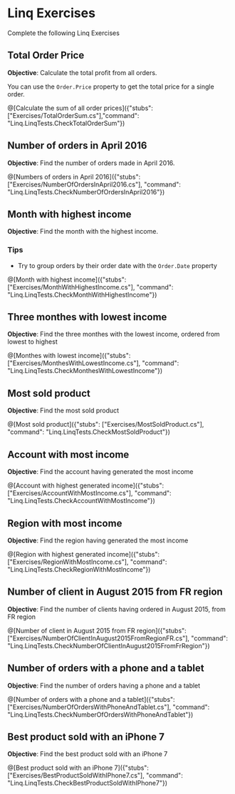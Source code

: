 # Linq Exercises

Complete the following Linq Exercises

## Total Order Price

__Objective__: Calculate the total profit from all orders.

You can use the ``Order.Price`` property to get the total price for a single order.

@[Calculate the sum of all order prices]({"stubs": ["Exercises/TotalOrderSum.cs"],"command": "Linq.LinqTests.CheckTotalOrderSum"})

## Number of orders in April 2016

__Objective__: Find the number of orders made in April 2016.

@[Numbers of orders in April 2016]({"stubs": ["Exercises/NumberOfOrdersInApril2016.cs"], "command": "Linq.LinqTests.CheckNumberOfOrdersInApril2016"})

## Month with highest income

__Objective__: Find the month with the highest income.

### Tips

* Try to group orders by their order date with the ``Order.Date`` property

@[Month with highest income]({"stubs": ["Exercises/MonthWithHighestIncome.cs"], "command": "Linq.LinqTests.CheckMonthWithHighestIncome"})

## Three monthes with lowest income

__Objective__: Find the three monthes with the lowest income, ordered from lowest to highest

@[Monthes with lowest income]({"stubs": ["Exercises/MonthesWithLowestIncome.cs"], "command": "Linq.LinqTests.CheckMonthesWithLowestIncome"})

## Most sold product

__Objective__: Find the most sold product

@[Most sold product]({"stubs": ["Exercises/MostSoldProduct.cs"], "command": "Linq.LinqTests.CheckMostSoldProduct"})

## Account with most income

__Objective__: Find the account having generated the most income

@[Account with highest generated income]({"stubs": ["Exercises/AccountWithMostIncome.cs"], "command": "Linq.LinqTests.CheckAccountWithMostIncome"})

## Region with most income

__Objective__: Find the region having generated the most income

@[Region with highest generated income]({"stubs": ["Exercises/RegionWithMostIncome.cs"], "command": "Linq.LinqTests.CheckRegionWithMostIncome"})

## Number of client in August 2015 from FR region

__Objective__: Find the number of clients having ordered in August 2015, from FR region

@[Number of client in August 2015 from FR region]({"stubs": ["Exercises/NumberOfClientInAugust2015FromRegionFR.cs"], "command": "Linq.LinqTests.CheckNumberOfClientInAugust2015FromFrRegion"})

## Number of orders with a phone and a tablet

__Objective__: Find the number of orders having a phone and a tablet

@[Number of orders with a phone and a tablet]({"stubs": ["Exercises/NumberOfOrdersWithPhoneAndTablet.cs"], "command": "Linq.LinqTests.CheckNumberOfOrdersWithPhoneAndTablet"})

## Best product sold with an iPhone 7

__Objective__: Find the best product sold with an iPhone 7

@[Best product sold with an iPhone 7]({"stubs": ["Exercises/BestProductSoldWithIPhone7.cs"], "command": "Linq.LinqTests.CheckBestProductSoldWithIPhone7"})